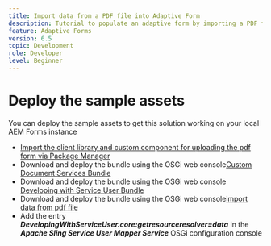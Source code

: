 ```yaml
---
title: Import data from a PDF file into Adaptive Form
description: Tutorial to populate an adaptive form by importing a PDF file
feature: Adaptive Forms
version: 6.5
topic: Development
role: Developer
level: Beginner
---
```

# Deploy the sample assets

You can deploy the sample assets to get this solution working on your local AEM Forms instance

* [Import the client library and custom component for uploading the pdf form via Package Manager](./assets/client-libs-custom-component.zip)
* Download and deploy the bundle using the OSGi web console[Custom Document Services Bundle](/help/forms/assets/common-osgi-bundles/AEMFormsDocumentServices.core-1.0-SNAPSHOT.jar)
* Download and deploy the bundle using the OSGi web console [Developing with Service User Bundle](/help/forms/assets/common-osgi-bundles/DevelopingWithServiceUser.jar)
* Download and deploy the bundle using the OSGi web console[import data from pdf file](./assets/onlineToOffline.core-1.0.0-SNAPSHOT.jar)
* Add the entry _**DevelopingWithServiceUser.core:getresourceresolver=data**_ in the _**Apache Sling Service User Mapper Service**_ OSGi configuration console
